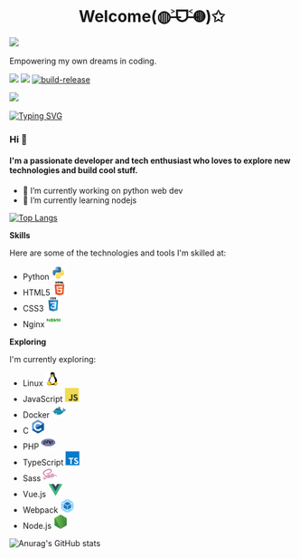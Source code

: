 <a name="readme-top"></a>

<div align="center">
  <h1>Welcome(◍˃̶ᗜ˂̶◍)✩</h1>
</div>

<picture>
  <source media="(prefers-color-scheme: dark)" srcset="https://avatars.githubusercontent.com/u/60097976?s=400&u=46206cff80830b3e6e2d04154b9c75a0a156c056&v=4">
  <img height="190" src="https://avatars.githubusercontent.com/u/60097976?s=400&u=46206cff80830b3e6e2d04154b9c75a0a156c056&v=4">
</picture>

Empowering my own dreams in coding.

[![][vercel-shield]][vercel-link]
[![][github-star]][github-link]
[![build-release](https://github.com/binary-yuki/gpt_academic/actions/workflows/docker-image.yml/badge.svg)](https://github.com/binary-yuki/gpt_academic/actions/workflows/docker-image.yml)

![](https://raw.githubusercontent.com/andreasbm/readme/master/assets/lines/rainbow.png)

</div>

<!--
[![Typing SVG](https://readme-typing-svg.demolab.com?font=Fira+Code&pause=1000&width=435&lines=Coding+as+art+%2C+keep+learning+;Never+give+up+your+dreams;Keep+yourself+updated)](https://git.io/typing-svg)
-->
[![Typing SVG](https://readme-typing-svg.demolab.com?font=Fira+Code&pause=1000&random=false&width=435&lines=Swimming+in+the+ocean+of+binary)](https://git.io/typing-svg)
### Hi 👋

#### I'm a passionate developer and tech enthusiast who loves to explore new technologies and build cool stuff.

- 🔭 I’m currently working on python web dev
- 🌱 I’m currently learning nodejs
<!--
**TonyHuang0711/TonyHuang0711** is a ✨ _special_ ✨ repository because its `README.md` (this file) appears on your GitHub profile.

Here are some ideas to get you started:

- 🔭 I’m currently working on ...
- 🌱 I’m currently learning ...
- 👯 I’m looking to collaborate on ...
- 🤔 I’m looking for help with ...
- 💬 Ask me about ...
- 📫 How to reach me: ...
- 😄 Pronouns: ...
- ⚡ Fun fact: ...
-->

[![Top Langs](https://github-readme-stats.vercel.app/api/top-langs/?username=binary-yuki&layout=compact&exclude_repo=doubi,typecho-theme-handsome-docs,GoogleTranslate,typecho-theme-handsome-opensource,luci-app-aliddns)](https://github.com/anuraghazra/github-readme-stats)


**Skills**

Here are some of the technologies and tools I'm skilled at:

- Python <code><img src="https://raw.githubusercontent.com/devicons/devicon/master/icons/python/python-original.svg" alt="python" height="25"/></code>
- HTML5  <code><img src="https://raw.githubusercontent.com/devicons/devicon/master/icons/html5/html5-original-wordmark.svg" alt="html5" height="25"/></code>
- CSS3   <code><img src="https://raw.githubusercontent.com/devicons/devicon/master/icons/css3/css3-original-wordmark.svg" alt="css3" height="25"/></code>
- Nginx  <code><img src="https://raw.githubusercontent.com/devicons/devicon/master/icons/nginx/nginx-original.svg" alt="nginx" height="25"/></code>

**Exploring**

I'm currently exploring:

- Linux <code><img src="https://raw.githubusercontent.com/devicons/devicon/master/icons/linux/linux-original.svg" alt="linux" height="25"/></code>
- JavaScript <code><img src="https://raw.githubusercontent.com/devicons/devicon/master/icons/javascript/javascript-original.svg" alt="javascript" height="25"/></code>
- Docker <code><img src="https://raw.githubusercontent.com/devicons/devicon/master/icons/docker/docker-original.svg" alt="docker" height="25"/></code>
- C <code><img src="https://raw.githubusercontent.com/devicons/devicon/master/icons/c/c-original.svg" alt="c" height="25"/></code>
- PHP <code><img src="https://raw.githubusercontent.com/devicons/devicon/master/icons/php/php-original.svg" alt="php" height="25"/></code>
- TypeScript <code><img src="https://raw.githubusercontent.com/devicons/devicon/master/icons/typescript/typescript-original.svg" alt="typescript" height="25"/></code>
- Sass <code><img src="https://raw.githubusercontent.com/devicons/devicon/master/icons/sass/sass-original.svg" alt="sass" height="25"/></code>
- Vue.js <code><img src="https://raw.githubusercontent.com/devicons/devicon/master/icons/vuejs/vuejs-original.svg" alt="vue" height="25"/></code>
- Webpack <code><img src="https://raw.githubusercontent.com/devicons/devicon/master/icons/webpack/webpack-original.svg" alt="webpack" height="25"/></code>
- Node.js <code><img src="https://raw.githubusercontent.com/devicons/devicon/master/icons/nodejs/nodejs-original.svg" alt="nodejs" height="25"/></code>


<!-- LINK GROUP -->
[github-link]: https://github.com/lobehub
[github-star]: https://img.shields.io/github/stars/lobehub?color=ffcb47&labelColor=black&style=flat-square&logo=github
[vercel-link]: https://chat-preview.lobehub.com
[vercel-shield]: https://img.shields.io/website?down_message=offline&label=vercel&labelColor=black&logo=vercel&style=flat-square&up_message=online&url=https%3A%2F%2Fchat-preview.lobehub.com

![Anurag's GitHub stats](https://github-readme-stats.vercel.app/api?username=binary-yuki&count_private=true&theme=radical)

